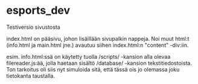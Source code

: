 # esports_dev
Testiversio sivustosta

index.html on pääsivu, johon lisäillään sivupalkin nappeja. Noi muut html:t (info.html ja main.html jne.) avautuu
siihen index.html:n "content" -div:iin.

esim. info.html:ssä on käytetty tuolla /scripts/ -kansion alla olevaa filereader.js:ää, jolla haetaan sisältö /database/ -kansion
tekstitiedostoista. Ton tarkoitus oli siis nyt simuloida sitä, että tässä ois jo olemassa joku tietokanta taustalla.
